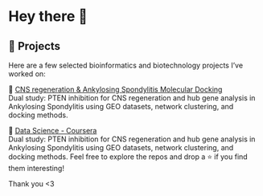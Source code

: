 # Hey there 👋
## 🚀 Projects

Here are a few selected bioinformatics and biotechnology projects I’ve worked on:

🔹 [CNS regeneration & Ankylosing Spondylitis Molecular Docking](https://github.com/thesaiprasadd/Bioinformatics-Projects)  
Dual study: PTEN inhibition for CNS regeneration and hub gene analysis in Ankylosing Spondylitis using GEO datasets, network clustering, and docking methods.

🔹 [Data Science - Coursera](https://github.com/thesaiprasadd/Data-Science-Coursera/tree/main)  
Dual study: PTEN inhibition for CNS regeneration and hub gene analysis in Ankylosing Spondylitis using GEO datasets, network clustering, and docking methods.
Feel free to explore the repos and drop a ⭐ if you find them interesting!

Thank you <3

<!--
**thesaiprasadd/thesaiprasadd** is a ✨ _special_ ✨ repository because its `README.md` (this file) appears on your GitHub profile.

Here are some ideas to get you started:

- 🔭 I’m currently working on ...
- 🌱 I’m currently learning ...
- 👯 I’m looking to collaborate on ...
- 🤔 I’m looking for help with ...
- 💬 Ask me about ...
- 📫 How to reach me: ...
- 😄 Pronouns: ...
- ⚡ Fun fact: ...
-->
